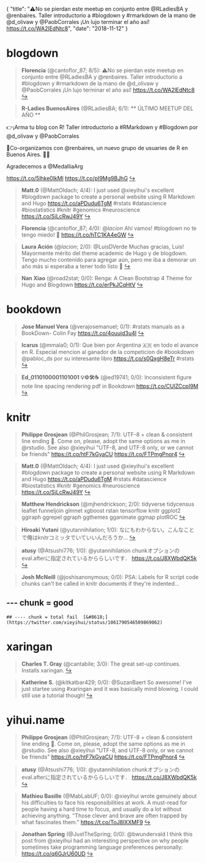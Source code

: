 {
  "title": "⚠️No se pierdan este meetup en conjunto entre @RLadiesBA y @renbaires. Taller introductorio a #blogdown y #rmarkdown de la mano de @d_olivaw y @PaobCorrales ¡Un lujo terminar el año así! https://t.co/WA2lEdNtc8",
  "date": "2018-11-12"
}

# blogdown

> **Florencia** (@cantoflor_87; 8/5): ⚠️No se pierdan este meetup en conjunto entre @RLadiesBA y @renbaires. Taller introductorio a #blogdown y #rmarkdown de la mano de @d_olivaw y @PaobCorrales  ¡Un lujo terminar el año así! https://t.co/WA2lEdNtc8  [&#8618;](https://twitter.com/xieyihui/status/1061736297704906753)

<!-- -->


> **R-Ladies BuenosAires** (@RLadiesBA; 6/1): ** ÚLTIMO MEETUP DEL AÑO **
>
👉¡Arma tu blog con R! Taller introductorio a #RMarkdown y #Blogdown por @d_olivaw y @PaobCorrales
>
📢Co-organizamos con @renbaires, un nuevo grupo de usuaries de R en Buenos Aires. 🤝😀
>
Agradecemos a @MedalliaArg 
>
https://t.co/5lhke0lkMl https://t.co/pI9Mg9BJhG  [&#8618;](https://twitter.com/xieyihui/status/1061737682710212612)

<!-- -->


> **Matt.0** (@MattOldach; 4/4): I just used 
@xieyihui's excellent #blogdown package to create a personal website using R Markdown and Hugo https://t.co/aPDudu6TgM #rstats #datascience #biostatistics #knitr #genomics #neuroscience https://t.co/SjLcRwJ49Y  [&#8618;](https://twitter.com/xieyihui/status/1061674751297495041)

<!-- -->


> **Florencia** (@cantoflor_87; 4/0): @_lacion_ Ahí vamos! #blogdown no te tengo miedo! 💪 https://t.co/hTC1KA4eGW  [&#8618;](https://twitter.com/xieyihui/status/1061774922534604800)

<!-- -->


> **Laura Ación** (@_lacion_; 2/0): @LuisDVerde Muchas gracias, Luis! Mayormente mérito del theme academic de Hugo y de blogdown. Tengo mucho contenido para agregar aún, pero me iba a demorar un año más si esperaba a tener todo listo 🤣  [&#8618;](https://twitter.com/xieyihui/status/1061542966337171456)

<!-- -->


> **Nan Xiao** (@road2stat; 0/0): Renga: A Clean Bootstrap 4 Theme for Hugo and Blogdown https://t.co/erPkJCqHtV  [&#8618;](https://twitter.com/xieyihui/status/1061482939463229440)

<!-- -->


# bookdown

> **Jose Manuel Vera** (@verajosemanuel; 0/1): #rstats manuals as a BookDown- Colin Fay https://t.co/4ouujd3u4I  [&#8618;](https://twitter.com/xieyihui/status/1061667623849607174)

<!-- -->


> **Icarus** (@mmala0; 0/1): Que bien por Argentina 🇦🇷 en todo el avance en R. Especial mencion al ganador de la competicion de #bookdown @pabloc_ds por su interesante libro https://t.co/s0QxgH8eTr  #rstats  [&#8618;](https://twitter.com/xieyihui/status/1061469146054045696)

<!-- -->


> **Ed_0110100001101001 💡⚙️🛠☕️** (@ed19741; 0/0): Inconsistent figure note line spacing rendering pdf in Bookdown https://t.co/CUlZCcpI9M  [&#8618;](https://twitter.com/xieyihui/status/1061686569357189120)

<!-- -->


# knitr

> **Philippe Grosjean** (@PhilGrosjean; 7/1): UTF-8 + clean &amp; consistent line ending 🤨. Come on, please, adopt the same options as me in @rstudio. See also @xieyihui "UTF-8, and UTF-8 only, or we cannot be friends" https://t.co/htF7kGyaCU https://t.co/FTPmgPnor4  [&#8618;](https://twitter.com/xieyihui/status/1061561822543790081)

<!-- -->


> **Matt.0** (@MattOldach; 4/4): I just used 
@xieyihui's excellent #blogdown package to create a personal website using R Markdown and Hugo https://t.co/aPDudu6TgM #rstats #datascience #biostatistics #knitr #genomics #neuroscience https://t.co/SjLcRwJ49Y  [&#8618;](https://twitter.com/xieyihui/status/1061674751297495041)

<!-- -->


> **Matthew Hendrickson** (@mjhendrickson; 2/0): tidyverse
tidycensus
leaflet
funneljoin
glmnet
xgboost
rstan
tensorflow
knitr
ggplot2
ggiraph
ggrepel
ggraph
ggthemes
gganimate
ggmap
plotROC  [&#8618;](https://twitter.com/xieyihui/status/1061722900544307200)

<!-- -->


> **Hiroaki Yutani** (@yutannihilation; 1/0): なにもわからない。こんなことで俺はknitrコミッタでいていいんだろうか...  [&#8618;](https://twitter.com/xieyihui/status/1061534675003355136)

<!-- -->


> **atusy** (@Atsushi776; 1/0): @yutannihilation chunkオプションのeval.afterに指定されているかららしいです．
https://t.co/J8XWbdQK5k  [&#8618;](https://twitter.com/xieyihui/status/1061534076576817152)

<!-- -->


> **Josh McNeill** (@joshisanonymous; 0/0): PSA: Labels for R script code chunks can't be called in knitr documents if they're indented...
## --- chunk      = good
    ## ---- chunk = total fail  [&#8618;](https://twitter.com/xieyihui/status/1061790546509869062)

<!-- -->


# xaringan

> **Charles T. Gray** (@cantabile; 3/0): The great set-up continues. Installs xaringan.  [&#8618;](https://twitter.com/xieyihui/status/1061824132180992001)

<!-- -->


> **Katherine S.** (@kitkatbar429; 0/0): @SuzanBaert So awesome! I've just startee using #xaringan and it was basically mind blowing. I could still use a tutorial though!  [&#8618;](https://twitter.com/xieyihui/status/1061627116607942656)

<!-- -->


# yihui.name

> **Philippe Grosjean** (@PhilGrosjean; 7/1): UTF-8 + clean &amp; consistent line ending 🤨. Come on, please, adopt the same options as me in @rstudio. See also @xieyihui "UTF-8, and UTF-8 only, or we cannot be friends" https://t.co/htF7kGyaCU https://t.co/FTPmgPnor4  [&#8618;](https://twitter.com/xieyihui/status/1061561822543790081)

<!-- -->


> **atusy** (@Atsushi776; 1/0): @yutannihilation chunkオプションのeval.afterに指定されているかららしいです．
https://t.co/J8XWbdQK5k  [&#8618;](https://twitter.com/xieyihui/status/1061534076576817152)

<!-- -->


> **Mathieu Basille** (@MabLabUF; 0/0): @xieyihui wrote genuinely about his difficulties to face his responsibilities at work. A must-read for people having a hard time to focus, and usually do a lot without achieving anything. "Those clever and brave are often trapped by what fascinates them."
https://t.co/ToJ8lXXMF9  [&#8618;](https://twitter.com/xieyihui/status/1061685853532155904)

<!-- -->


> **Jonathan Spring** (@JustTheSpring; 0/0): @bwundervald I think this post from @xieyihui had an interesting perspective on why people sometimes take programming language preferences personally: https://t.co/q6GJrU60UD  [&#8618;](https://twitter.com/xieyihui/status/1061662660184297472)

<!-- -->


